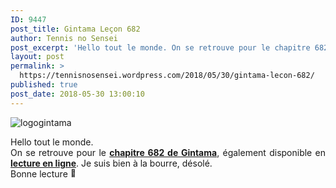 ```yaml
---
ID: 9447
post_title: Gintama Leçon 682
author: Tennis no Sensei
post_excerpt: 'Hello tout le monde. On se retrouve pour le chapitre 682 de Gintama, &eacute;galement disponible en lecture en ligne. Je suis bien &agrave; la bourre, d&eacute;sol&eacute;. Bonne lecture &#128578; Publicit&eacute;s'
layout: post
permalink: >
  https://tennisnosensei.wordpress.com/2018/05/30/gintama-lecon-682/
published: true
post_date: 2018-05-30 13:00:10
---
```

<p><img data-attachment-id="16" data-permalink="https://tennisnosensei.wordpress.com/nos-projets-en-cours/gintama/logogintama/#main" data-orig-file="https://tennisnosensei.files.wordpress.com/2015/06/logogintama.jpg?w=700" data-orig-size="300,150" data-comments-opened="1" data-image-meta="{&quot;aperture&quot;:&quot;0&quot;,&quot;credit&quot;:&quot;&quot;,&quot;camera&quot;:&quot;&quot;,&quot;caption&quot;:&quot;&quot;,&quot;created_timestamp&quot;:&quot;0&quot;,&quot;copyright&quot;:&quot;&quot;,&quot;focal_length&quot;:&quot;0&quot;,&quot;iso&quot;:&quot;0&quot;,&quot;shutter_speed&quot;:&quot;0&quot;,&quot;title&quot;:&quot;&quot;,&quot;orientation&quot;:&quot;0&quot;}" data-image-title="logogintama" data-image-description="" data-medium-file="https://tennisnosensei.files.wordpress.com/2015/06/logogintama.jpg?w=700?w=300" data-large-file="https://tennisnosensei.files.wordpress.com/2015/06/logogintama.jpg?w=700?w=300" class="alignnone size-full wp-image-16" src="https://united-subs.dearclouds.com/wp-content/uploads/2018/05/cf51f3500247e7d43dd22f2554a3bb5a-1.jpg" alt="logogintama" srcset="https://tennisnosensei.files.wordpress.com/2015/06/logogintama.jpg 300w, https://tennisnosensei.files.wordpress.com/2015/06/logogintama.jpg?w=150 150w" sizes="(max-width: 300px) 100vw, 300px"   /></p>
<p style="text-align:justify;">Hello tout le monde.<br />
On se retrouve pour le <a href="https://mon-partage.fr/f/XeJCczg0/"  rel="noopener"><strong>chapitre 682 de Gintama</strong></a>, également disponible en <strong><a href="http://mangapedia.fr/lel/Gintama/4/682/1"  rel="noopener">lecture en ligne</a></strong>. Je suis bien à la bourre, désolé.<br />
Bonne lecture <img src="https://s0.wp.com/wp-content/mu-plugins/wpcom-smileys/twemoji/2/72x72/1f642.png" alt="🙂" class="wp-smiley" style="height: 1em; max-height: 1em;" /></p>